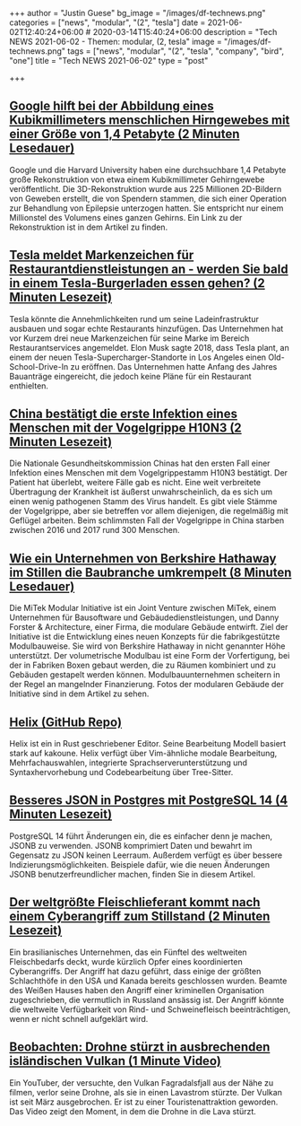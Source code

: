 +++
author = "Justin Guese"
bg_image = "/images/df-technews.png"
categories = ["news", "modular", "(2", "tesla"]
date = 2021-06-02T12:40:24+06:00 # 2020-03-14T15:40:24+06:00
description = "Tech NEWS 2021-06-02 - Themen: modular, (2, tesla"
image = "/images/df-technews.png"
tags = ["news", "modular", "(2", "tesla", "company", "bird", "one"]
title = "Tech NEWS 2021-06-02"
type = "post"

+++

## [Google hilft bei der Abbildung eines Kubikmillimeters menschlichen Hirngewebes mit einer Größe von 1,4 Petabyte (2 Minuten Lesedauer)](https://9to5google.com/2021/06/01/google-human-brain-map/)

 Google und die Harvard University haben eine durchsuchbare 1,4 Petabyte große Rekonstruktion von etwa einem Kubikmillimeter Gehirngewebe veröffentlicht. Die 3D-Rekonstruktion wurde aus 225 Millionen 2D-Bildern von Geweben erstellt, die von Spendern stammen, die sich einer Operation zur Behandlung von Epilepsie unterzogen hatten. Sie entspricht nur einem Millionstel des Volumens eines ganzen Gehirns. Ein Link zu der Rekonstruktion ist in dem Artikel zu finden.

## [Tesla meldet Markenzeichen für Restaurantdienstleistungen an - werden Sie bald in einem Tesla-Burgerladen essen gehen? (2 Minuten Lesezeit)](https://electrek.co/2021/06/01/tesla-files-trademark-restaurant-services/)

 Tesla könnte die Annehmlichkeiten rund um seine Ladeinfrastruktur ausbauen und sogar echte Restaurants hinzufügen. Das Unternehmen hat vor Kurzem drei neue Markenzeichen für seine Marke im Bereich Restaurantservices angemeldet. Elon Musk sagte 2018, dass Tesla plant, an einem der neuen Tesla-Supercharger-Standorte in Los Angeles einen Old-School-Drive-In zu eröffnen. Das Unternehmen hatte Anfang des Jahres Bauanträge eingereicht, die jedoch keine Pläne für ein Restaurant enthielten.

## [China bestätigt die erste Infektion eines Menschen mit der Vogelgrippe H10N3 (2 Minuten Lesezeit)](https://interestingengineering.com/china-confirms-first-human-infection-of-h10n3-bird-flu)

 Die Nationale Gesundheitskommission Chinas hat den ersten Fall einer Infektion eines Menschen mit dem Vogelgrippestamm H10N3 bestätigt. Der Patient hat überlebt, weitere Fälle gab es nicht. Eine weit verbreitete Übertragung der Krankheit ist äußerst unwahrscheinlich, da es sich um einen wenig pathogenen Stamm des Virus handelt. Es gibt viele Stämme der Vogelgrippe, aber sie betreffen vor allem diejenigen, die regelmäßig mit Geflügel arbeiten. Beim schlimmsten Fall der Vogelgrippe in China starben zwischen 2016 und 2017 rund 300 Menschen.

## [Wie ein Unternehmen von Berkshire Hathaway im Stillen die Baubranche umkrempelt (8 Minuten Lesedauer)](https://www.fastcompany.com/90637837/how-a-berkshire-hathaway-company-is-quietly-planning-to-disrupt-the-construction-industry)

 Die MiTek Modular Initiative ist ein Joint Venture zwischen MiTek, einem Unternehmen für Bausoftware und Gebäudedienstleistungen, und Danny Forster & Architecture, einer Firma, die modulare Gebäude entwirft. Ziel der Initiative ist die Entwicklung eines neuen Konzepts für die fabrikgestützte Modulbauweise. Sie wird von Berkshire Hathaway in nicht genannter Höhe unterstützt. Der volumetrische Modulbau ist eine Form der Vorfertigung, bei der in Fabriken Boxen gebaut werden, die zu Räumen kombiniert und zu Gebäuden gestapelt werden können. Modulbauunternehmen scheitern in der Regel an mangelnder Finanzierung. Fotos der modularen Gebäude der Initiative sind in dem Artikel zu sehen.

## [Helix (GitHub Repo)](https://github.com/helix-editor/helix)

 Helix ist ein in Rust geschriebener Editor. Seine Bearbeitung Modell basiert stark auf kakoune. Helix verfügt über Vim-ähnliche modale Bearbeitung, Mehrfachauswahlen, integrierte Sprachserverunterstützung und Syntaxhervorhebung und Codebearbeitung über Tree-Sitter.

## [Besseres JSON in Postgres mit PostgreSQL 14 (4 Minuten Lesezeit)](https://blog.crunchydata.com/blog/better-json-in-postgres-with-postgresql-14)

 PostgreSQL 14 führt Änderungen ein, die es einfacher denn je machen, JSONB zu verwenden. JSONB komprimiert Daten und bewahrt im Gegensatz zu JSON keinen Leerraum. Außerdem verfügt es über bessere Indizierungsmöglichkeiten. Beispiele dafür, wie die neuen Änderungen JSONB benutzerfreundlicher machen, finden Sie in diesem Artikel.

## [Der weltgrößte Fleischlieferant kommt nach einem Cyberangriff zum Stillstand (2 Minuten Lesezeit)](https://www.theverge.com/2021/6/1/22463621/jbs-cyberattack-russia-largest-meat-supplier)

 Ein brasilianisches Unternehmen, das ein Fünftel des weltweiten Fleischbedarfs deckt, wurde kürzlich Opfer eines koordinierten Cyberangriffs. Der Angriff hat dazu geführt, dass einige der größten Schlachthöfe in den USA und Kanada bereits geschlossen wurden. Beamte des Weißen Hauses haben den Angriff einer kriminellen Organisation zugeschrieben, die vermutlich in Russland ansässig ist. Der Angriff könnte die weltweite Verfügbarkeit von Rind- und Schweinefleisch beeinträchtigen, wenn er nicht schnell aufgeklärt wird.

## [Beobachten: Drohne stürzt in ausbrechenden isländischen Vulkan (1 Minute Video)](https://www.bbc.com/news/av/world-europe-57314928)

 Ein YouTuber, der versuchte, den Vulkan Fagradalsfjall aus der Nähe zu filmen, verlor seine Drohne, als sie in einen Lavastrom stürzte. Der Vulkan ist seit März ausgebrochen. Er ist zu einer Touristenattraktion geworden. Das Video zeigt den Moment, in dem die Drohne in die Lava stürzt.

